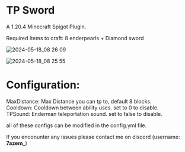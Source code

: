# TP Sword
A 1.20.4 Minecraft Spigot Plugin.

Required Items to craft: 8 enderpearls + Diamond sword

![2024-05-18_08 26 09](https://github.com/7azeemm/TPSword/assets/79111320/8c4475a1-c4c6-43c9-aea6-d44279669b8e)

![2024-05-18_08 25 55](https://github.com/7azeemm/TPSword/assets/79111320/33e35d7a-3094-45bf-9d9b-2ae726fdaf88)

# Configuration:
MaxDistance: Max Distance you can tp to, default 8 blocks.  
Cooldown: Cooldown between ability uses. set to 0 to disable.  
TPSound: Enderman teleportation sound. set to false to disable.  

all of these configs can be modified in the config.yml file.


If you enconunter any issues please contact me on discord (username: **7azem_**)

